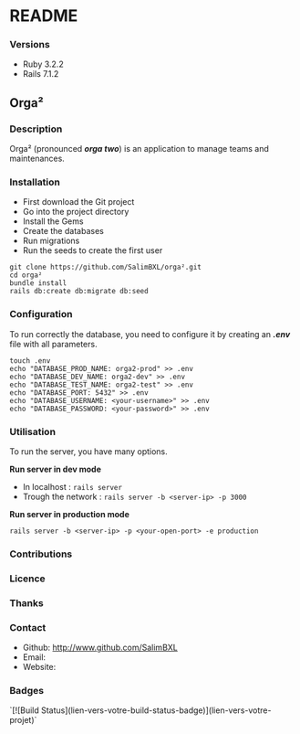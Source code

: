 # README

### Versions
* Ruby 3.2.2
* Rails 7.1.2

## Orga²


### Description
Orga² (pronounced ***orga two***) is an application to manage teams and maintenances.

### Installation
* First download the Git project
* Go into the project directory
* Install the Gems
* Create the databases
* Run migrations
* Run the seeds to create the first user
```
git clone https://github.com/SalimBXL/orga².git
cd orga²
bundle install
rails db:create db:migrate db:seed
```

### Configuration
To run correctly the database, you need to configure it by creating an ***.env*** file with all parameters.
```
touch .env
echo "DATABASE_PROD_NAME: orga2-prod" >> .env
echo "DATABASE_DEV_NAME: orga2-dev" >> .env
echo "DATABASE_TEST_NAME: orga2-test" >> .env
echo "DATABASE_PORT: 5432" >> .env
echo "DATABASE_USERNAME: <your-username>" >> .env
echo "DATABASE_PASSWORD: <your-password>" >> .env
```


### Utilisation
To run the server, you have many options.

**Run server in dev mode** 
* In localhost : `rails server`
* Trough the network : `rails server -b <server-ip> -p 3000`

**Run server in production mode**
```
rails server -b <server-ip> -p <your-open-port> -e production
```


### Contributions
<TODO>


### Licence
<TODO>


### Thanks
<TODO>


### Contact
* Github: http://www.github.com/SalimBXL
* Email: <TODO>
* Website: <TODO>


### Badges
<TODO>
`[![Build Status](lien-vers-votre-build-status-badge)](lien-vers-votre-projet)`

